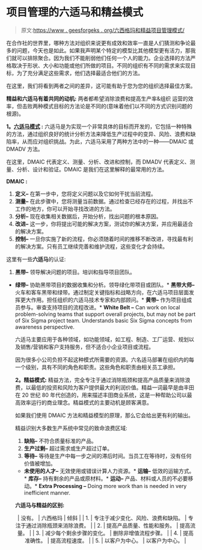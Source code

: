 # 项目管理的六适马和精益模式

> 原文:[https://www . geesforgeks . org/六西格玛和精益项目管理模式/](https://www.geeksforgeeks.org/six-sigma-and-lean-model-of-project-management/)

在合作社的世界里，哪种方法对组织来说更有成效和效率一直是人们猜测和争论最多的问题，今天也是如此。如果我声明某个特定的模型比其他模型更有活力，那我们就可以排除聚合。因为我们不能削弱他们任何一个人的能力。企业选择的方法严格取决于形状、大小和功能或他们所做的项目。不同的组织有不同的需求来实现目标，为了充分满足这些需求，他们选择最适合他们的方法。

在这里，我们将看到两者之间的差异，这可能有助于您为您的组织选择最佳方案。

**精益和六适马有着共同的动机:**
两者都希望消除浪费和提高生产率&组织
运营的效率，但击败两种模式目标的方法论是不同的(意味着他们以不同的方式识别问题的根源)。

**1。[六适马模式](https://www.geeksforgeeks.org/six-sigma-in-software-engineering/) :**
六适马是为实现一个非常具体的目标而开发的，它包括一种特殊的方法，通过组织良好的统计分析方法来降低生产过程中的变异、风险、浪费和缺陷率，从而应对组织挑战。为此，六适马采用了两种方法中的一种——DMAIC 或 DMADV 方法。

在这里，DMAIC 代表定义、测量、分析、改进和控制，而 DMADV 代表定义、测量、分析、设计和验证。DMAIC 是我们在这里解释的最常用的方法。

**DMAIC :**

1.  **定义–**
    在第一步中，您将定义问题以及它如何干扰当前流程。
2.  **测量–**
    在此步骤中，您将测量当前数据。通过检查已经存在的过程，并找出不工作的地方，你可以开始寻找改进的方法。
3.  **分析–**
    现在收集相关数据后，开始分析，找出问题的根本原因。
4.  **改进–**
    这一步，你将提出可能的解决方案，测试你的解决方案，并应用最适合的解决方案。
5.  **控制–**
    一旦你实施了新的流程，你必须随着时间的推移不断改进，寻找最有利的解决方案。只有员工继续完善和维护流程，这些变化才会持续。

这里有一些**六适马**的认证:

1.  **黑带–**
    领导解决问题的项目。培训和指导项目团队。

*   **绿带–**
    协助黑带项目的数据收集和分析。领导绿化带项目或团队。*   **黑带大师–**
    火车和客车黑带和绿带。通过制定关键指标和战略方向，在六适马项目层面发挥更大作用。担任组织的六适马技术专家和内部顾问。*   **黄带–**
    作为项目组成员参与。审查支持项目的流程改进。*   **White Belt –**
    Can work on local problem-solving teams that support overall projects, but may not be part of Six Sigma project team. Understands basic Six Sigma concepts from awareness perspective.

    六适马主要应用于各种领域，如功能领域，如工程、制造、工厂运营、规划以及销售/营销和客户支持服务，但不适合小企业项目或流程。

    因为很多小公司负担不起这种模式所需要的资源。六名适马部署在组织内的每一个级别，具有不同的角色和职责。这些角色和职责由相关员工承担。

    **2。精益模式:**
    精益方法，完全专注于通过消除瓶颈和提高产品质量来消除浪费，以最低的投资和风险为客户提供最大的利润价值。精益一词最早是由丰田在 20 世纪 80 年代创造的，用来描述丰田商业系统，这是一种帮助公司以最高效率运行的商业理念。精益模式的主要动机是顾客满意。

    如果我们使用 DMAIC 方法和精益模型的原理，那么它会给出更有利的输出。

    精益识别大多数生产系统中常见的致命浪费区域:

    1.  **缺陷–**
        不符合质量标准的产品。
    2.  **生产过剩–**
        超过需求或生产超过订单。
    3.  **等待–**
        等待是生产中每一步之间的滞后时间。当员工在等待时，没有任何价值被增加。

    *   **未使用的人才–**
    无效使用或错误计算人力资源。*   **运输–**
    低效的运输方式。*   **库存–**
    持有剩余的产品或原材料。*   **运动–**
    产品、材料或人员的不必要移动。*   **Extra Processing –**
    Doing more work than is needed in very inefficient manner.

    **六适马与精益的区别:**

    <center>

    | 没有。 | 六西格玛 | 倾斜 |
    | 1. | 专注于减少变化、风险、浪费和缺陷。 | 专注于通过消除瓶颈来消除浪费。 |
    | 2. | 提高产品质量、性能和服务。 | 提高流量。 |
    | 3. | 减少每个剩余步骤的变化。 | 删除非增值流程步骤。 |
    | 4. | 提高准确性。 | 提高流程速度。 |
    | 5. | 以客户为中心。 | 以客户为中心。 |

    </center>